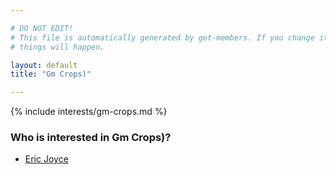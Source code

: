 ```yaml
---

# DO NOT EDIT!
# This file is automatically generated by get-members. If you change it, bad
# things will happen.

layout: default
title: "Gm Crops)"

---
```


{% include interests/gm-crops.md %}

### Who is interested in Gm Crops)?


* [Eric Joyce](/members/eric-joyce.html)
